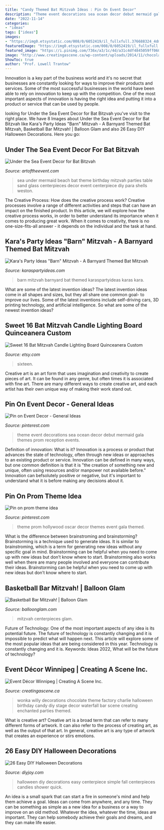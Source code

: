 ```yaml
---
title: "Candy Themed Bat Mitzvah Ideas : Pin On Event Decor"
description: "Theme event decorations sea ocean decor debut mermaid gala themes prom reception events"
date: "2022-11-14"
categories:
- "ideas"
tags: ["ideas"]
images:
- "https://img0.etsystatic.com/008/0/6052419/il_fullxfull.376688324_4dma.jpg"
featuredImage: "https://img0.etsystatic.com/008/0/6052419/il_fullxfull.376688324_4dma.jpg"
featured_image: "https://i.pinimg.com/736x/a3/1c/4d/a31c4df4845059ff060b472e20862175--debut-ideas-mermaid-wedding.jpg"
image: "http://www.creatingascene.ca/wp-content/uploads/2014/11/chocolate-waterfall-willy-wonka-theme.jpg"
ShowToc: true
author: "Prof. Lowell Trantow"
---
```



Innovation is a key part of the business world and it's no secret that businesses are constantly looking for ways to improve their products and services. Some of the most successful businesses in the world have been able to rely on innovation to keep up with the competition. One of the most important aspects of innovation is having the right idea and putting it into a product or service that can be used by people.

	

		
looking for Under the Sea Event Decor for Bat Bitzvah you've visit to the right place. We have 8 Images about Under the Sea Event Decor for Bat Bitzvah like Kara&#039;s Party Ideas &quot;Barn&quot; Mitzvah - A Barnyard Themed Bat Mitzvah, Basketball Bar Mitzvah! | Balloon Glam and also 26 Easy DIY Halloween Decorations. Here you go:
		
    
## Under The Sea Event Decor For Bat Bitzvah

<img loading=lazy src="https://www.artoftheevent.com/wp-content/uploads/2014/11/Aote_BatMitzvah_UnderTheSea_05.jpg" onerror="this.onerror=null;this.src='https://tse2.mm.bing.net/th?id=OIP.Q_tcYoFJQozsUQCqT9GetQHaLH&amp;pid=15.1';" alt="Under the Sea Event Decor for Bat Bitzvah">

_Source: artoftheevent.com_

>sea under mermaid beach bat theme birthday mitzvah parties table sand glass centerpieces decor event centerpiece diy para shells weston. 

	

The Creative Process: How does the creative process work?
Creative processes involve a range of different activities and steps that can have an impact on the finished product. In this article, we will explore how the creative process works, in order to better understand its importance when it comes to producing great work.
When it comes to creativity, there is no one-size-fits-all answer - it depends on the individual and the task at hand.

    
## Kara&#039;s Party Ideas &quot;Barn&quot; Mitzvah - A Barnyard Themed Bat Mitzvah

<img loading=lazy src="https://karaspartyideas.com/wp-content/uploads/2017/08/22Barn22-Mitzvah-A-Barnyard-Themed-Bat-MItzvah-via-Karas-Party-Ideas-KarasPartyIdeas.com11.jpg" onerror="this.onerror=null;this.src='https://tse4.mm.bing.net/th?id=OIP.AyXXMk56do7Nmf824eTaIAHaLH&amp;pid=15.1';" alt="Kara&#039;s Party Ideas &quot;Barn&quot; Mitzvah - A Barnyard Themed Bat Mitzvah">

_Source: karaspartyideas.com_

>barn mitzvah barnyard bat themed karaspartyideas karas kara. 

	

What are some of the latest invention ideas?
The latest invention ideas come in all shapes and sizes, but they all share one common goal- to improve our lives. Some of the latest inventions include self-driving cars, 3D printing technology, and artificial intelligence. So what are some of the newest invention ideas?

    
## Sweet 16 Bat Mitzvah Candle Lighting Board Quinceanera Custom

<img loading=lazy src="https://img0.etsystatic.com/008/0/6052419/il_fullxfull.376688324_4dma.jpg" onerror="this.onerror=null;this.src='https://tse3.mm.bing.net/th?id=OIP.HRCQVsBJkO6LfldG6e4HOAHaE8&amp;pid=15.1';" alt="Sweet 16 Bat Mitzvah Candle Lighting Board Quinceanera Custom">

_Source: etsy.com_

>sixteen. 

	

Creative art is an art form that uses imagination and creativity to create pieces of art. It can be found in any genre, but often times it is associated with fine art. There are many different ways to create creative art, and each artist has their own unique way of making their work stand out.

    
## Pin On Event Decor - General Ideas

<img loading=lazy src="https://i.pinimg.com/736x/a3/1c/4d/a31c4df4845059ff060b472e20862175--debut-ideas-mermaid-wedding.jpg" onerror="this.onerror=null;this.src='https://tse4.mm.bing.net/th?id=OIP.QGxOSTY3n-hql9mT8AfpZQHaEx&amp;pid=15.1';" alt="Pin on Event Decor - General Ideas">

_Source: pinterest.com_

>theme event decorations sea ocean decor debut mermaid gala themes prom reception events. 

	

Definition of innovation: What is it?
Innovation is a process or product that advances the state of technology, often through new ideas or approaches to an existing product or service. Innovation can be defined in many ways, but one common definition is that it is "the creation of something new and unique, often using resources and/or manpower not available before." 
Innovation can befsolutely positive or negative, but it's important to understand what it is before making any decisions about it.

    
## Pin On Prom Theme Idea

<img loading=lazy src="https://i.pinimg.com/736x/99/aa/bd/99aabde77795be14d03ca7723c275b26--gala-oscar-bat-mitzvah-themes.jpg" onerror="this.onerror=null;this.src='https://tse4.mm.bing.net/th?id=OIP.n8VtRG4sulhgd2obG9rx2gHaC1&amp;pid=15.1';" alt="Pin on prom theme idea">

_Source: pinterest.com_

>theme prom hollywood oscar decor themes event gala themed. 

	

What is the difference between brainstroming and brainstorming?
Brainstorming is a technique used to generate ideas. It is similar to brainstroming, which is a term for generating new ideas without any specific goal in mind. Brainstorming can be helpful when you need to come up with new ideas but don’t know where to start.  Brainstorming also works well when there are many people involved and everyone can contribute their ideas. Brainstorming can be helpful when you need to come up with new ideas but don’t know where to start.

    
## Basketball Bar Mitzvah! | Balloon Glam

<img loading=lazy src="http://www.balloonglam.com/wp-content/uploads/2018/02/Basketball-centerpiece.jpg" onerror="this.onerror=null;this.src='https://tse2.mm.bing.net/th?id=OIP.ljoNymXllw2l6aFal8t4cAHaNb&amp;pid=15.1';" alt="Basketball Bar Mitzvah! | Balloon Glam">

_Source: balloonglam.com_

>mitzvah centerpieces glam. 

	

Future of Technology: One of the most important aspects of any idea is its potential future. The future of technology is constantly changing and it is impossible to predict what will happen next. This article will explore some of the most popular ideas that are being considered in this year.
Technology is constantly changing and it is. Keywords: Ideas 2022, What will be the future of technology?

    
## Event Décor Winnipeg | Creating A Scene Inc.

<img loading=lazy src="http://www.creatingascene.ca/wp-content/uploads/2014/11/chocolate-waterfall-willy-wonka-theme.jpg" onerror="this.onerror=null;this.src='https://tse2.mm.bing.net/th?id=OIP.cNuIeTOOrjaq78K60dovHwHaJ4&amp;pid=15.1';" alt="Event Décor Winnipeg | Creating A Scene Inc.">

_Source: creatingascene.ca_

>wonka willy decorations chocolate theme factory charlie halloween birthday candy diy stage decor waterfall bar scene creating enchanted parties themed. 

	

What is creative art?
Creative art is a broad term that can refer to many different forms of artwork. It can also refer to the process of creating art, as well as the output of that art. In general, creative art is any type of artwork that creates an experience or stirs emotions.

    
## 26 Easy DIY Halloween Decorations

<img loading=lazy src="http://diyjoy.com/wp-content/uploads/2015/08/Easy-DIY-Halloween-Decorations-24.jpg" onerror="this.onerror=null;this.src='https://tse1.mm.bing.net/th?id=OIP.6F0jK1Cgqbmr8Op42ywu0QHaLG&amp;pid=15.1';" alt="26 Easy DIY Halloween Decorations">

_Source: diyjoy.com_

>halloween diy decorations easy centerpiece simple fall centerpieces candies shower quick. 

	

An idea is a small spark that can start a fire in someone's mind and help them achieve a goal. Ideas can come from anywhere, and any time. They can be something as simple as a new idea for a business or a way to improve on an old method. Whatever the idea, whatever the time, ideas are important. They can help somebody achieve their goals and dreams, and they can make life easier.

